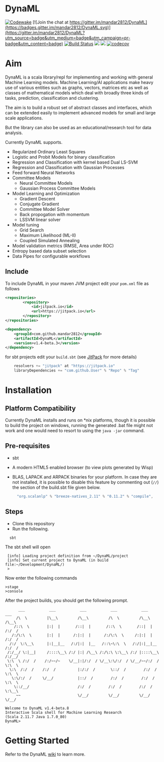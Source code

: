 # DynaML 

[![Codewake](https://www.codewake.com/badges/codewake.svg)](https://www.codewake.com/p/dynaml-419df383-9b7c-4165-8acc-703ae4811910) [![Join the chat at https://gitter.im/mandar2812/DynaML](https://badges.gitter.im/mandar2812/DynaML.svg)](https://gitter.im/mandar2812/DynaML?utm_source=badge&utm_medium=badge&utm_campaign=pr-badge&utm_content=badge) [![Build Status](https://travis-ci.org/mandar2812/DynaML.svg?branch=master)](https://travis-ci.org/mandar2812/DynaML) [![](https://jitpack.io/v/mandar2812/DynaML.svg)](https://jitpack.io/#mandar2812/DynaML)
<a href="https://zenhub.com"><img src="https://raw.githubusercontent.com/ZenHubIO/support/master/zenhub-badge.png"></a> [![codecov](https://codecov.io/gh/mandar2812/DynaML/branch/master/graph/badge.svg)](https://codecov.io/gh/mandar2812/DynaML)


Aim
============

DynaML is a scala library/repl for implementing and working with general Machine Learning models. Machine Learning/AI applications make heavy use of various entities such as graphs, vectors, matrices etc as well as classes of mathematical models which deal with broadly three kinds of tasks, prediction, classification and clustering.

The aim is to build a robust set of abstract classes and interfaces, which can be extended easily to implement advanced models for small and large scale applications.

But the library can also be used as an educational/research tool for data analysis. 

Currently DynaML supports.
* Regularized Ordinary Least Squares
* Logistic and Probit Models for binary classification
* Regression and Classification with kernel based Dual LS-SVM
* Regression and Classification with Gaussian Processes
* Feed forward Neural Networks
* Committee Models
  - Neural Committee Models
  - Gaussian Process Committee Models
* Model Learning and Optimization
  - Gradient Descent
  - Conjugate Gradient
  - Committee Model Solver
  - Back propogation with momentum
  - LSSVM linear solver
* Model tuning
  * Grid Search
  * Maximum Likelihood (ML-II)
  * Coupled Simulated Annealing
* Model validation metrics (RMSE, Area under ROC)
* Entropy based data subset selection
* Data Pipes for configurable workflows

Include 
--------

To include DynaML in your maven JVM project edit your ```pom.xml``` file as follows

```xml
<repositories>
		<repository>
		    <id>jitpack.io</id>
		    <url>https://jitpack.io</url>
		</repository>
</repositories>
```

```xml
<dependency>
    <groupId>com.github.mandar2812</groupId>
    <artifactId>DynaML</artifactId>
    <version>v1.4-beta.3</version>
</dependency>
```

for sbt projects edit your `build.sbt` (see [JitPack](https://jitpack.io/#mandar2812/DynaML) for more details)

```scala
    resolvers += "jitpack" at "https://jitpack.io"
    libraryDependencies += "com.github.User" % "Repo" % "Tag"
```



Installation
============
 
Platform Compatibility
----------------------
Currently DynaML installs and runs on *nix platforms, though it is possible to build the project on windows, running the generated .bat file might not work and one would need to resort to using the `java -jar` command.

Pre-requisites
-------------
* sbt
* A modern HTML5 enabled browser (to view plots generated by Wisp)
* BLAS, LAPACK and ARPACK binaries for your platform. In case they are not installed, it is possible to disable this feature by commenting out (`//`) the section of the build.sbt file given below.
  
  ```scala
    "org.scalanlp" % "breeze-natives_2.11" % "0.11.2" % "compile",
  ```

Steps
-------

* Clone this repository
* Run the following.
```shell
  sbt
```

The sbt shell will open

```shell
 [info] Loading project definition from ~/DynaML/project
 [info] Set current project to DynaML (in build file:~/Development/DynaML/)
 >
```

Now enter the following commands

```shell
>stage
>console
```

After the project builds, you should get the following prompt.
  
```
      ___           ___           ___           ___           ___           ___
     /\  \         |\__\         /\__\         /\  \         /\__\         /\__\
    /::\  \        |:|  |       /::|  |       /::\  \       /::|  |       /:/  /
   /:/\:\  \       |:|  |      /:|:|  |      /:/\:\  \     /:|:|  |      /:/  /
  /:/  \:\__\      |:|__|__   /:/|:|  |__   /::\~\:\  \   /:/|:|__|__   /:/  /
 /:/__/ \:|__|     /::::\__\ /:/ |:| /\__\ /:/\:\ \:\__\ /:/ |::::\__\ /:/__/
 \:\  \ /:/  /    /:/~~/~    \/__|:|/:/  / \/__\:\/:/  / \/__/~~/:/  / \:\  \
  \:\  /:/  /    /:/  /          |:/:/  /       \::/  /        /:/  /   \:\  \
   \:\/:/  /     \/__/           |::/  /        /:/  /        /:/  /     \:\  \
    \::/__/                      /:/  /        /:/  /        /:/  /       \:\__\
     ~~                          \/__/         \/__/         \/__/         \/__/

Welcome to DynaML v1.4-beta.8
Interactive Scala shell for Machine Learning Research
(Scala 2.11.7 Java 1.7.0_80)
DynaML> 
```

Getting Started
===============
Refer to the DynaML [wiki](https://github.com/mandar2812/DynaML/wiki) to learn more.
